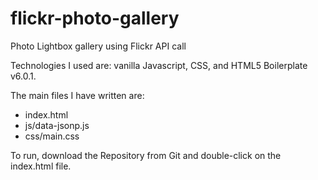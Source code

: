 # flickr-photo-gallery
Photo Lightbox gallery using Flickr API call

Technologies I used are: vanilla Javascript, CSS, and HTML5 Boilerplate v6.0.1.

The main files I have written are:
- index.html
- js/data-jsonp.js
- css/main.css

To run, download the Repository from Git and double-click on the index.html file.
